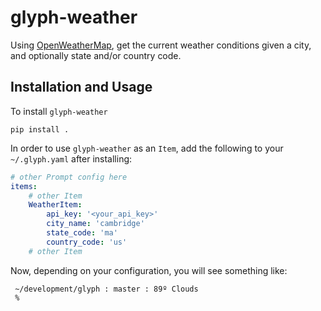 # glyph-weather

Using [OpenWeatherMap][1], get the current weather conditions given a city, and optionally state and/or country code.

## Installation and Usage

To install `glyph-weather`

```shell
pip install .
```

In order to use `glyph-weather` as an `Item`, add the following to your `~/.glyph.yaml` after installing:

```yaml
# other Prompt config here
items:
    # other Item
    WeatherItem:
        api_key: '<your_api_key>'
        city_name: 'cambridge'
        state_code: 'ma'
        country_code: 'us'
    # other Item
```

Now, depending on your configuration, you will see something like:
```shell
 ~/development/glyph : master : 89º Clouds
 %
```

[1]: https://openweathermap.org/current
